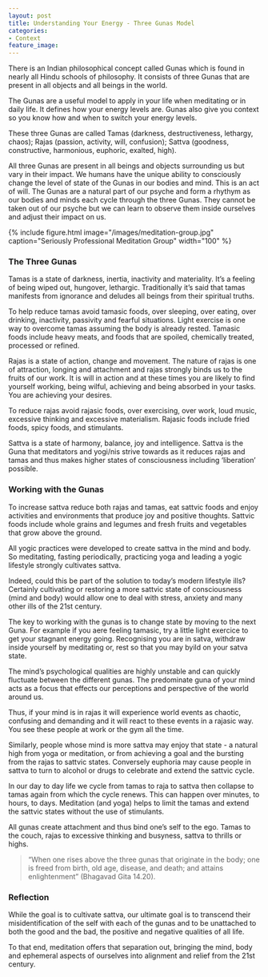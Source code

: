 ```yaml
---
layout: post
title: Understanding Your Energy - Three Gunas Model
categories:
- Context
feature_image:
---
```


There is an Indian philosophical concept called Gunas which is found in nearly all Hindu schools of philosophy. It consists of three Gunas that are present in all objects and all beings in the world.

The Gunas are a useful model to apply in your life when meditating or in daily life. It defines how your energy levels are. Gunas also give you context so you know how and when to switch your energy levels.

These three Gunas are called Tamas (darkness, destructiveness, lethargy, chaos); Rajas (passion, activity, will, confusion); Sattva (goodness, constructive, harmonious, euphoric, exalted, high).

All three Gunas are present in all beings and objects surrounding us but vary in their impact. We humans have the unique ability to consciously change the level of state of the Gunas in our bodies and mind. This is an act of will. The Gunas are a natural part of our psyche and form a rhythym as our bodies and minds each cycle through the three Gunas. They cannot be taken out of our psyche but we can learn to observe them inside ourselves and adjust their impact on us.


{% include figure.html image="/images/meditation-group.jpg" caption="Seriously Professional Meditation Group" width="100" %}

### The Three Gunas
Tamas is a state of darkness, inertia, inactivity and materiality. It’s a feeling of being wiped out, hungover, lethargic. Traditionally it’s said that tamas manifests from ignorance and deludes all beings from their spiritual truths.

To help reduce tamas avoid tamasic foods, over sleeping, over eating, over drinking, inactivity, passivity and fearful situations. Light exercise is one way to overcome tamas assuming the body is already rested. Tamasic foods include heavy meats, and foods that are spoiled, chemically treated, processed or refined.

Rajas is a state of action, change and movement. The nature of rajas is one of attraction, longing and attachment and rajas strongly binds us to the fruits of our work. It is will in action and at these times you are likely to find yourself working, being wilful, achieving and being absorbed in your tasks. You are achieving your desires.

To reduce rajas avoid rajasic foods, over exercising, over work, loud music, excessive thinking and excessive materialism. Rajasic foods include fried foods, spicy foods, and stimulants.

Sattva is a state of harmony, balance, joy and intelligence. Sattva is the Guna that meditators and yogi/nis strive towards as it reduces rajas and tamas and thus makes higher states of consciousness including ‘liberation’ possible.

### Working with the Gunas

To increase sattva reduce both rajas and tamas, eat sattvic foods and enjoy activities and environments that produce joy and positive thoughts. Sattvic foods include whole grains and legumes and fresh fruits and vegetables that grow above the ground.

All yogic practices were developed to create sattva in the mind and body. So meditating, fasting periodically, practicing yoga and leading a yogic lifestyle strongly cultivates sattva.

Indeed, could this be part of the solution to today’s modern lifestyle ills? Certainly cultivating or restoring a more sattvic state of consciousness (mind and body) would allow one to deal with stress, anxiety and many other ills of the 21st century.

The key to working with the gunas is to change state by moving to the next Guna. For example if you aere feeling tamasic, try a little light exercice to get your stagnant energy going. Recognising you are in satva, withdraw inside yourself by meditating or, rest so that you may byild on your satva state. 

The mind’s psychological qualities are highly unstable and can quickly fluctuate between the different gunas. The predominate guna of your mind acts as a focus that effects our perceptions and perspective of the world around us.

Thus, if your mind is in rajas it will experience world events as chaotic, confusing and demanding and it will react to these events in a rajasic way. You see these people at work or the gym all the time.

Similarly, people whose mind is more sattva may enjoy that state - a natural high from yoga or meditation, or from achieving a goal and the bursting from the rajas to sattvic states. Conversely euphoria may cause people in sattva to turn to alcohol or drugs to celebrate and extend the sattvic cycle.

In our day to day life we cycle from tamas to raja to sattva then collapse to tamas again from which the cycle renews. This can happen over minutes, to hours, to days. Meditation (and yoga) helps to limit the tamas and extend the sattvic states without the use of stimulants.

All gunas create attachment and thus bind one’s self to the ego. Tamas to the couch, rajas to excessive thinking and busyness, sattva to thrills or highs.

> “When one rises above the three gunas that originate in the body; one is freed from birth, old age, disease, and death; and attains enlightenment” (Bhagavad Gita 14.20).

### Reflection

While the goal is to cultivate sattva, our ultimate goal is to transcend their misidentification of the self with each of the gunas and to be unattached to both the good and the bad, the positive and negative qualities of all life.

To that end, meditation offers that separation out, bringing the mind, body and ephemeral aspects of ourselves into alignment and relief from the 21st century.
 

